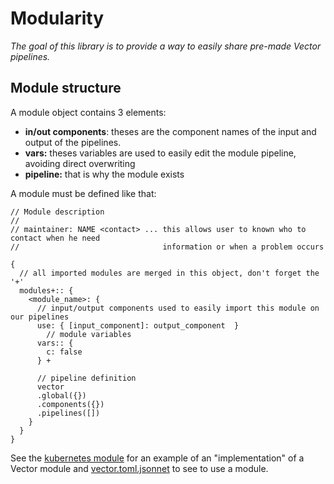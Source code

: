 # Modularity

_The goal of this library is to provide a way to easily share pre-made Vector pipelines._

## Module structure

A module object contains 3 elements:

- **in/out components**: theses are the component names of the input and output of the pipelines.
- **vars:** theses variables are used to easily edit the module pipeline, avoiding direct overwriting
- **pipeline:** that is why the module exists

A module must be defined like that:

```jsonnet
// Module description
//
// maintainer: NAME <contact> ... this allows user to known who to contact when he need
//                                information or when a problem occurs

{
  // all imported modules are merged in this object, don't forget the '+'
  modules+:: {
    <module_name>: {
      // input/output components used to easily import this module on our pipelines
      use: { [input_component]: output_component  }
        // module variables
      vars:: {
        c: false
      } +

      // pipeline definition
      vector
      .global({})
      .components({})
      .pipelines([])
    }
  }
}
```

See the [kubernetes module](modules/kubernetes.vector.libsonnet) for an example of an "implementation" of a Vector module
and [vector.toml.jsonnet](vector.toml.jsonnet) to see to use a module.
